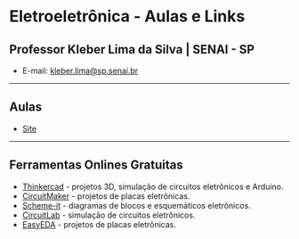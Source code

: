 # Eletroeletrônica - Aulas e Links
## Professor Kleber Lima da Silva | SENAI - SP
* E-mail: kleber.lima@sp.senai.br

---
## Aulas
* [Site](https://sites.google.com/view/klebersenaisp)

---
## Ferramentas Onlines Gratuitas
* [Thinkercad](https://www.tinkercad.com/) - projetos 3D, simulação de circuitos eletrônicos e Arduino.
* [CircuitMaker](https://circuitmaker.com/) - projetos de placas eletrônicas.
* [Scheme-it](https://www.digikey.com/schemeit/project/) - diagramas de blocos e esquemáticos eletrônicos.
* [CircuitLab](https://www.circuitlab.com/) - simulação de circuitos eletrônicos.
* [EasyEDA](https://easyeda.com/) - projetos de placas eletrônicas.
